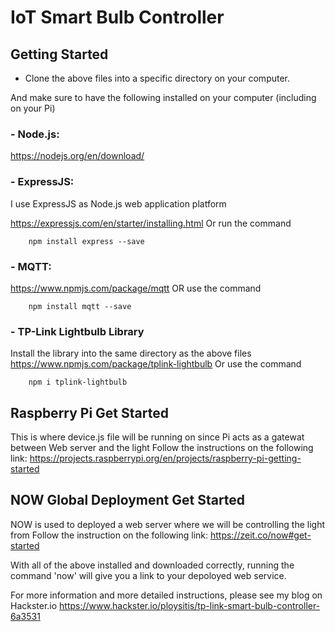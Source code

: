 # IoT Smart Bulb Controller

## Getting Started

 - Clone the above files into a specific directory on your computer.
 
 And make sure to have the following installed on your computer (including on your Pi)

### - Node.js:
   https://nodejs.org/en/download/

### - ExpressJS:
   I use ExpressJS as Node.js web application platform
    
   https://expressjs.com/en/starter/installing.html Or run the command
   
        npm install express --save

### - MQTT:
   https://www.npmjs.com/package/mqtt OR use the command
 
        npm install mqtt --save
        
### - TP-Link Lightbulb Library
   Install the library into the same directory as the above files
   https://www.npmjs.com/package/tplink-lightbulb Or use the command
    
        npm i tplink-lightbulb
 
## Raspberry Pi Get Started
This is where device.js file will be running on since Pi acts as a gatewat between Web server and the light
Follow the instructions on the following link:
https://projects.raspberrypi.org/en/projects/raspberry-pi-getting-started

## NOW Global Deployment Get Started
NOW is used to deployed a web server where we will be controlling the light from
Follow the instruction on the following link: https://zeit.co/now#get-started

With all of the above installed and downloaded correctly, running the command 'now' will give you a link to your depoloyed web service.

For more information and more detailed instructions, please see my blog on Hackster.io https://www.hackster.io/ploysitis/tp-link-smart-bulb-controller-6a3531 
